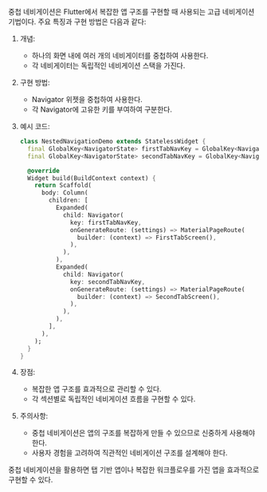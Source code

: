 중첩 네비게이션은 Flutter에서 복잡한 앱 구조를 구현할 때 사용되는 고급 네비게이션 기법이다. 주요 특징과 구현 방법은 다음과 같다:

1. 개념:
   - 하나의 화면 내에 여러 개의 네비게이터를 중첩하여 사용한다.
   - 각 네비게이터는 독립적인 네비게이션 스택을 가진다.

2. 구현 방법:
   - Navigator 위젯을 중첩하여 사용한다.
   - 각 Navigator에 고유한 키를 부여하여 구분한다.

3. 예시 코드:
   ```dart
   class NestedNavigationDemo extends StatelessWidget {
     final GlobalKey<NavigatorState> firstTabNavKey = GlobalKey<NavigatorState>();
     final GlobalKey<NavigatorState> secondTabNavKey = GlobalKey<NavigatorState>();

     @override
     Widget build(BuildContext context) {
       return Scaffold(
         body: Column(
           children: [
             Expanded(
               child: Navigator(
                 key: firstTabNavKey,
                 onGenerateRoute: (settings) => MaterialPageRoute(
                   builder: (context) => FirstTabScreen(),
                 ),
               ),
             ),
             Expanded(
               child: Navigator(
                 key: secondTabNavKey,
                 onGenerateRoute: (settings) => MaterialPageRoute(
                   builder: (context) => SecondTabScreen(),
                 ),
               ),
             ),
           ],
         ),
       );
     }
   }
   ```

4. 장점:
   - 복잡한 앱 구조를 효과적으로 관리할 수 있다.
   - 각 섹션별로 독립적인 네비게이션 흐름을 구현할 수 있다.

5. 주의사항:
   - 중첩 네비게이션은 앱의 구조를 복잡하게 만들 수 있으므로 신중하게 사용해야 한다.
   - 사용자 경험을 고려하여 직관적인 네비게이션 구조를 설계해야 한다.

중첩 네비게이션을 활용하면 탭 기반 앱이나 복잡한 워크플로우를 가진 앱을 효과적으로 구현할 수 있다.